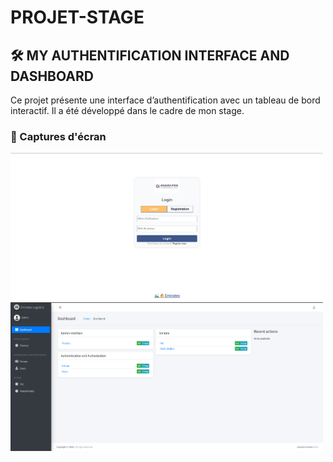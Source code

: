 # PROJET-STAGE

## 🛠️ MY AUTHENTIFICATION INTERFACE AND DASHBOARD

Ce projet présente une interface d’authentification avec un tableau de bord interactif. Il a été développé dans le cadre de mon stage.

### 📸 Captures d'écran

<img src="Captures/image.png" width="500">
<br>
<img src="Captures/img.png" width="500">
